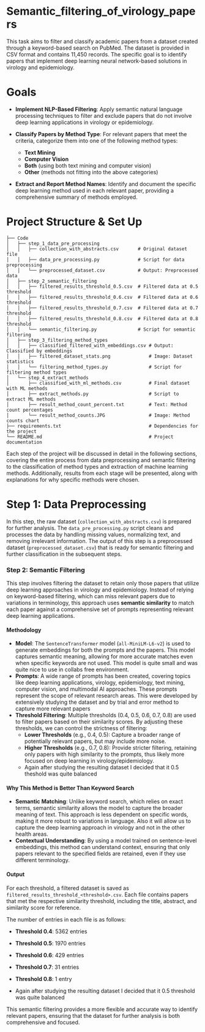 # Semantic_filtering_of_virology_papers
This task aims to filter and classify academic papers from a dataset created through a keyword-based search on PubMed. The dataset is provided in CSV format and contains 11,450 records. The specific goal is to identify papers that implement deep learning neural network-based solutions in virology and epidemiology.
# Goals 
- **Implement NLP-Based Filtering**: Apply semantic natural language processing techniques to filter and exclude papers that do not involve deep learning applications in virology or epidemiology.
  
- **Classify Papers by Method Type**: For relevant papers that meet the criteria, categorize them into one of the following method types:
  - **Text Mining**
  - **Computer Vision**
  - **Both** (using both text mining and computer vision)
  - **Other** (methods not fitting into the above categories)

- **Extract and Report Method Names**: Identify and document the specific deep learning method used in each relevant paper, providing a comprehensive summary of methods employed.

# Project Structure & Set Up
```
├── Code
│   ├── step_1_data_pre_processing
│   │   ├── collection_with_abstracts.csv       # Original dataset file
│   │   ├── data_pre_processing.py              # Script for data preprocessing
│   │   └── preprocessed_dataset.csv            # Output: Preprocessed data
│   ├── step_2_semantic_filtering
│   │   ├── filtered_results_threshold_0.5.csv  # Filtered data at 0.5 threshold
│   │   ├── filtered_results_threshold_0.6.csv  # Filtered data at 0.6 threshold
│   │   ├── filtered_results_threshold_0.7.csv  # Filtered data at 0.7 threshold
│   │   ├── filtered_results_threshold_0.8.csv  # Filtered data at 0.8 threshold
│   │   └── semantic_filtering.py               # Script for semantic filtering
│   ├── step_3_filtering_method_types
│   │   ├── classified_filtered_with_embeddings.csv # Output: Classified by embeddings
│   │   ├── filtered_dataset_stats.png              # Image: Dataset statistics
│   │   └── filtering_method_types.py               # Script for filtering method types
│   └── step_4_extract_methods
│       ├── classified_with_ml_methods.csv          # Final dataset with ML methods
│       ├── extract_methods.py                      # Script to extract ML methods
│       ├── result_method_count_percent.txt         # Text: Method count percentages
│       └── result_method_counts.JPG                # Image: Method counts chart
├── requirements.txt                                # Dependencies for the project
└── README.md                                       # Project documentation

```
Each step of the project will be discussed in detail in the following sections, covering the entire process from data preprocessing and semantic filtering to the classification of method types and extraction of machine learning methods. Additionally, results from each stage will be presented, along with explanations for why specific methods were chosen.

# Step 1: Data Preprocessing

In this step, the raw dataset (`collection_with_abstracts.csv`) is prepared for further analysis. The `data_pre_processing.py` script cleans and processes the data by handling missing values, normalizing text, and removing irrelevant information. The output of this step is a preprocessed dataset (`preprocessed_dataset.csv`) that is ready for semantic filtering and further classification in the subsequent steps.

### Step 2: Semantic Filtering

This step involves filtering the dataset to retain only those papers that utilize deep learning approaches in virology and epidemiology. Instead of relying on keyword-based filtering, which can miss relevant papers due to variations in terminology, this approach uses **semantic similarity** to match each paper against a comprehensive set of prompts representing relevant deep learning applications.

#### Methodology
- **Model**: The `SentenceTransformer` model (`all-MiniLM-L6-v2`) is used to generate embeddings for both the prompts and the papers. This model captures semantic meaning, allowing for more accurate matches even when specific keywords are not used. This model is quite small and was quite nice to use in collabs free environment.
- **Prompts**: A wide range of prompts has been created, covering topics like deep learning applications, virology, epidemiology, text mining, computer vision, and multimodal AI approaches. These prompts represent the scope of relevant research areas. This were developed by extensively studying the dataset and by trial and error method to capture more relevant papers 
- **Threshold Filtering**: Multiple thresholds (0.4, 0.5, 0.6, 0.7, 0.8) are used to filter papers based on their similarity scores. By adjusting these thresholds, we can control the strictness of filtering:
  - **Lower Thresholds** (e.g., 0.4, 0.5): Capture a broader range of potentially relevant papers, but may include more noise.
  - **Higher Thresholds** (e.g., 0.7, 0.8): Provide stricter filtering, retaining only papers with high similarity to the prompts, thus likely more focused on deep learning in virology/epidemiology.
  - Again after studying the resulting dataset I decided that it 0.5 theshold was quite balanced 
#### Why This Method is Better Than Keyword Search
- **Semantic Matching**: Unlike keyword search, which relies on exact terms, semantic similarity allows the model to capture the broader meaning of text. This approach is less dependent on specific words, making it more robust to variations in language. Also it will allow us to capture the deep learning approach in virology and not in the other health areas.
- **Contextual Understanding**: By using a model trained on sentence-level embeddings, this method can understand context, ensuring that only papers relevant to the specified fields are retained, even if they use different terminology.

#### Output
For each threshold, a filtered dataset is saved as `filtered_results_threshold_<threshold>.csv`. Each file contains papers that met the respective similarity threshold, including the title, abstract, and similarity score for reference.

The number of entries in each file is as follows:
- **Threshold 0.4**: 5362 entries
- **Threshold 0.5**: 1970 entries
- **Threshold 0.6**: 429 entries
- **Threshold 0.7**: 31 entries
- **Threshold 0.8**: 1 entry
  
- Again after studying the resulting dataset I decided that it 0.5 threshold was quite balanced 

This semantic filtering provides a more flexible and accurate way to identify relevant papers, ensuring that the dataset for further analysis is both comprehensive and focused.
































